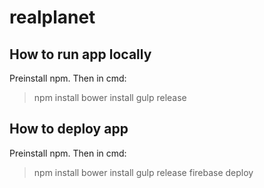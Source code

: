 # realplanet

## How to run app locally
Preinstall npm. Then in cmd:
>npm install
>bower install
>gulp release


## How to deploy app
Preinstall npm. Then in cmd:
>npm install
>bower install
>gulp release
>firebase deploy

